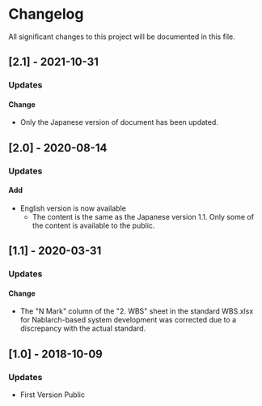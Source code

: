 # Changelog

All significant changes to this project will be documented in this file.

## [2.1] - 2021-10-31
### Updates
#### Change
- Only the Japanese version of document has been updated.


## [2.0] - 2020-08-14
### Updates
#### Add
- English version is now available
  - The content is the same as the Japanese version 1.1. Only some of the content is available to the public.


## [1.1] - 2020-03-31
### Updates
#### Change
- The "N Mark" column of the "2. WBS" sheet in the standard WBS.xlsx for Nablarch-based system development was corrected due to a discrepancy with the actual standard.


## [1.0] - 2018-10-09
### Updates
- First Version Public
